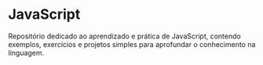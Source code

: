 # JavaScript
Repositório dedicado ao aprendizado e prática de JavaScript, contendo exemplos, exercícios e projetos simples para aprofundar o conhecimento na linguagem.
